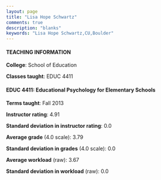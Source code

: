 ```yaml
---
layout: page
title: "Lisa Hope Schwartz" 
comments: true
description: "blanks"
keywords: "Lisa Hope Schwartz,CU,Boulder"
---
```

<head>
<script src="https://ajax.googleapis.com/ajax/libs/jquery/2.1.3/jquery.min.js"></script>
<script src="https://dl.dropboxusercontent.com/s/pc42nxpaw1ea4o9/highcharts.js?dl=0"></script>
<!-- <script src="../assets/js/highcharts.js"></script> -->
<style type="text/css">@font-face {
	font-family: "Bebas Neue";
	src: url(https://www.filehosting.org/file/details/544349/BebasNeue Regular.otf) format("opentype");
	}
	h1.Bebas { 
		font-family: "Bebas Neue", Verdana, Tahoma;
	}
</style>
</head>
	   
#### TEACHING INFORMATION

**College**: School of Education

**Classes taught**: EDUC 4411

#### EDUC 4411: Educational Psychology for Elementary Schools

**Terms taught**: Fall 2013

**Instructor rating**: 4.91

**Standard deviation in instructor rating**: 0.0

**Average grade** (4.0 scale): 3.79

**Standard deviation in grades** (4.0 scale): 0.0

**Average workload** (raw): 3.67

**Standard deviation in workload** (raw): 0.0

